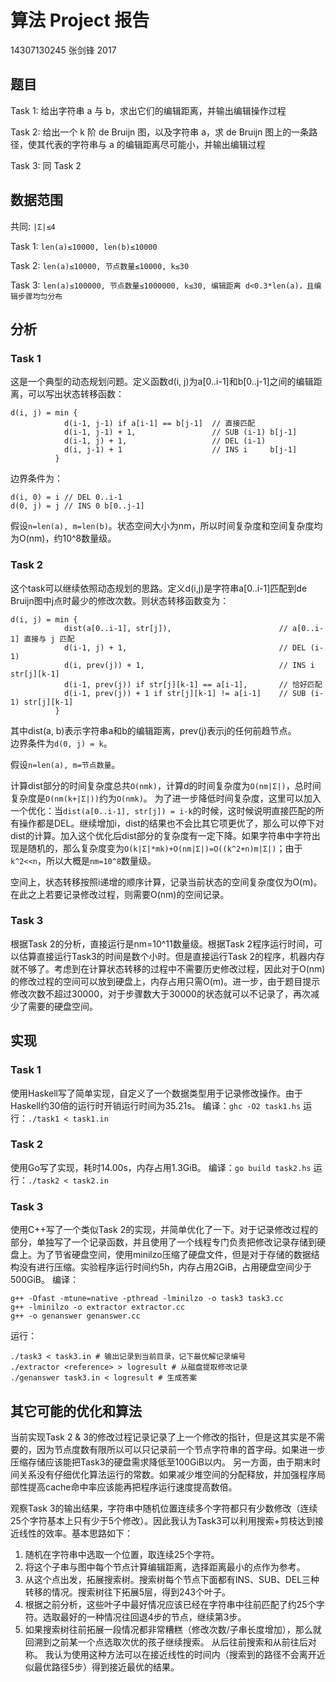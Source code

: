 算法 Project 报告
===
14307130245 张剑锋 2017

## 题目
Task 1: 给出字符串 a 与 b，求出它们的编辑距离，并输出编辑操作过程

Task 2: 给出一个 k 阶 de Bruijn 图，以及字符串 a，求 de Bruijn 图上的一条路径，使其代表的字符串与 a 的编辑距离尽可能小，并输出编辑过程

Task 3: 同 Task 2

## 数据范围
共同: `|Σ|≤4`

Task 1: `len(a)≤10000, len(b)≤10000`

Task 2: `len(a)≤10000, 节点数量≤10000, k≤30`

Task 3: `len(a)≤100000, 节点数量≤1000000, k≤30, 编辑距离 d<0.3*len(a)，且编辑步骤均匀分布`

## 分析
### Task 1
这是一个典型的动态规划问题。定义函数d(i, j)为a[0..i-1]和b[0..j-1]之间的编辑距离，可以写出状态转移函数：
```
d(i, j) = min {
            d(i-1, j-1) if a[i-1] == b[j-1]  // 直接匹配
            d(i-1, j-1) + 1,                 // SUB (i-1) b[j-1]
            d(i-1, j) + 1,                   // DEL (i-1)
            d(i, j-1) + 1                    // INS i     b[j-1]
          }
```
边界条件为：
```
d(i, 0) = i // DEL 0..i-1
d(0, j) = j // INS 0 b[0..j-1]
```

假设`n=len(a), m=len(b)`。状态空间大小为nm，所以时间复杂度和空间复杂度均为O(nm)，约10^8数量级。

### Task 2
这个task可以继续依照动态规划的思路。定义d(i,j)是字符串a[0..i-1]匹配到de Bruijn图中j点时最少的修改次数。则状态转移函数变为：
```
d(i, j) = min {
            dist(a[0..i-1], str[j]),                        // a[0..i-1] 直接与 j 匹配
            d(i-1, j) + 1,                                  // DEL (i-1)
            d(i, prev(j)) + 1,                              // INS i     str[j][k-1]
            d(i-1, prev(j)) if str[j][k-1] == a[i-1],       // 恰好匹配
            d(i-1, prev(j)) + 1 if str[j][k-1] != a[i-1]    // SUB (i-1) str[j][k-1]
          }
```
其中dist(a, b)表示字符串a和b的编辑距离，prev(j)表示j的任何前趋节点。  
边界条件为`d(0, j) = k`。

假设`n=len(a), m=节点数量`。

计算dist部分的时间复杂度总共`O(nmk)`，计算d的时间复杂度为`O(nm|Σ|)`，总时间复杂度是`O(nm(k+|Σ|))`约为`O(nmk)`。
为了进一步降低时间复杂度，这里可以加入一个优化：当`dist(a[0..i-1], str[j]) = i-k`的时候，这时候说明直接匹配的所有操作都是DEL。继续增加i，dist的结果也不会比其它项更优了，那么可以停下对dist的计算。加入这个优化后dist部分的复杂度有一定下降。如果字符串中字符出现是随机的，那么复杂度变为`O(k|Σ|*mk)+O(nm|Σ|)=O((k^2+n)m|Σ|)`；由于`k^2<<n`，所以大概是`nm=10^8`数量级。

空间上，状态转移按照i递增的顺序计算，记录当前状态的空间复杂度仅为O(m)。在此之上若要记录修改过程，则需要O(nm)的空间记录。

### Task 3
根据Task 2的分析，直接运行是nm=10^11数量级。根据Task 2程序运行时间，可以估算直接运行Task3的时间是数个小时。但是直接运行Task 2的程序，机器内存就不够了。考虑到在计算状态转移的过程中不需要历史修改过程，因此对于O(nm)的修改过程的空间可以放到硬盘上，内存占用只需O(m)。进一步，由于题目提示修改次数不超过30000，对于步骤数大于30000的状态就可以不记录了，再次减少了需要的硬盘空间。

## 实现
### Task 1
使用Haskell写了简单实现，自定义了一个数据类型用于记录修改操作。由于Haskell约30倍的运行时开销运行时间为35.21s。
编译：`ghc -O2 task1.hs`
运行：`./task1 < task1.in`
### Task 2
使用Go写了实现，耗时14.00s，内存占用1.3GiB。
编译：`go build task2.hs`
运行：`./task2 < task2.in`
### Task 3
使用C++写了一个类似Task 2的实现，并简单优化了一下。对于记录修改过程的部分，单独写了一个记录函数，并且使用了一个线程专门负责把修改记录存储到硬盘上。为了节省硬盘空间，使用minilzo压缩了硬盘文件，但是对于存储的数据结构没有进行压缩。实验程序运行时间约5h，内存占用2GiB，占用硬盘空间少于500GiB。
编译：
```
g++ -Ofast -mtune=native -pthread -lminilzo -o task3 task3.cc
g++ -lminilzo -o extractor extractor.cc
g++ -o genanswer genanswer.cc
```
运行：
```
./task3 < task3.in # 输出记录到当前目录，记下最优解记录编号
./extractor <reference> > logresult # 从磁盘提取修改记录
./genanswer task3.in < logresult # 生成答案
```

## 其它可能的优化和算法
当前实现Task 2 & 3的修改过程记录记录了上一个修改的指针，但是这其实是不需要的，因为节点度数有限所以可以只记录前一个节点字符串的首字母。如果进一步压缩存储应该能把Task3的硬盘需求降低至100GiB以内。
另一方面，由于期末时间关系没有仔细优化算法运行的常数。如果减少堆空间的分配释放，并加强程序局部性提高cache命中率应该能再把程序运行速度提高数倍。

观察Task 3的输出结果，字符串中随机位置连续多个字符都只有少数修改（连续25个字符基本上只有少于5个修改）。因此我认为Task3可以利用搜索+剪枝达到接近线性的效率。基本思路如下：
1. 随机在字符串中选取一个位置，取连续25个字符。
2. 将这个子串与图中每个节点计算编辑距离，选择距离最小的点作为参考。
3. 从这个点出发，拓展搜索树。搜索树每个节点下面都有INS、SUB、DEL三种转移的情况。搜索树往下拓展5层，得到243个叶子。
4. 根据之前分析，这些叶子中最好情况应该已经在字符串中往前匹配了约25个字符。选取最好的一种情况往回退4步的节点，继续第3步。
5. 如果搜索树往前拓展一段情况都非常糟糕（修改次数/子串长度增加），那么就回溯到之前某一个点选取次优的孩子继续搜索。
从后往前搜索和从前往后对称。
我认为使用这种方法可以在接近线性的时间内（搜索到的路径不会离开近似最优路径5步）得到接近最优的结果。